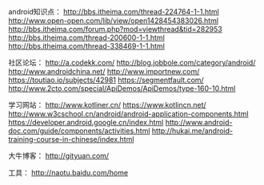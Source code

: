 android知识点：
http://bbs.itheima.com/thread-224764-1-1.html
http://www.open-open.com/lib/view/open1428454383026.html
http://bbs.itheima.com/forum.php?mod=viewthread&tid=282953
http://bbs.itheima.com/thread-200600-1-1.html
http://bbs.itheima.com/thread-338469-1-1.html

社区论坛：
http://a.codekk.com/
http://blog.jobbole.com/category/android/
http://www.androidchina.net/
http://www.importnew.com/
https://toutiao.io/subjects/42981
https://segmentfault.com/
http://www.2cto.com/special/ApiDemos/ApiDemos/type-160-10.html

学习网站：
http://www.kotliner.cn/
https://www.kotlincn.net/
http://www.w3cschool.cn/android/android-application-components.html
https://developer.android.google.cn/index.html
http://www.android-doc.com/guide/components/activities.html
http://hukai.me/android-training-course-in-chinese/index.html

大牛博客：
http://gityuan.com/

工具：
http://naotu.baidu.com/home
